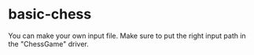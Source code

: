 # basic-chess

You can make your own input file.
Make sure to put the right input path in the "ChessGame" driver.
